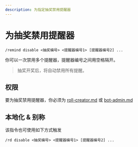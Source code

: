 ```yaml
---
description: 为指定抽奖禁用提醒器
---
```


# 为抽奖禁用提醒器

```
/remind disable <抽奖编号> <提醒器编号1> [提醒器编号2] ...
```

你可以一次禁用多个提醒器，提醒器编号之间用空格隔开。

> 抽奖开奖后，将自动禁用所有提醒。

## 权限

要为抽奖禁用提醒器，你必须为 [roll-creator.md](../permission/roll-creator.md "mention") 或 [bot-admin.md](../permission/bot-admin.md "mention")

## 本地化 & 别称

该指令也可使用如下方式触发

```
/rd disable <抽奖编号> <提醒器编号1> [提醒器编号2] ...
```
